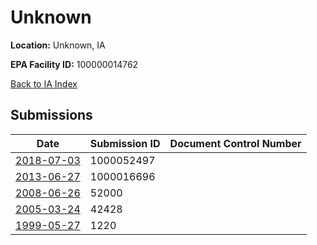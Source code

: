 # Unknown

**Location:** Unknown, IA

**EPA Facility ID:** 100000014762

[Back to IA Index](../../index.md)

## Submissions

| Date | Submission ID | Document Control Number |
|------|--------------|-------------------------|
| [2018-07-03](submissions/1000052497.md) | 1000052497 |  |
| [2013-06-27](submissions/1000016696.md) | 1000016696 |  |
| [2008-06-26](submissions/52000.md) | 52000 |  |
| [2005-03-24](submissions/42428.md) | 42428 |  |
| [1999-05-27](submissions/1220.md) | 1220 |  |
